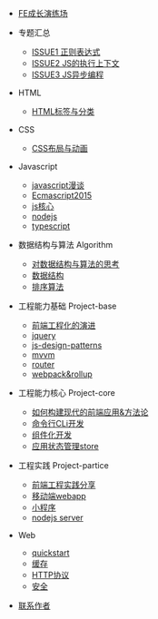 - [FE成长演练场](README.md)

- 专题汇总

  - [ISSUE1 正则表达式](issue/regExp.md)
  - [ISSUE2 JS的执行上下文](issue/executeContext.md)
  - [ISSUE3 JS异步编程](issue/asynchronous-programming.md)

- HTML
  
  - [HTML标签与分类](html/README.md)


- CSS

  - [CSS布局与动画](css/README.md)

- Javascript

  - [javascript漫谈](js/README.md)
  - [Ecmascript2015](js/es6/README.md)
  - [js核心](js/js-core/README.md)
  - [nodejs](js/nodejs/README.md)
  - [typescript](js/typescript/README.md)

- 数据结构与算法 Algorithm
  
  - [对数据结构与算法的思考](algorithm/README.md)
  - [数据结构](algorithm/datastructures.md)
  - [排序算法](algorithm/sort.md)


- 工程能力基础 Project-base

  - [前端工程化的演进](project-basic/README.md)
  - [jquery](project-basic/jquery/README.md)
  - [js-design-patterns](project-basic/js-design-patterns/README.md)
  - [mvvm](project-basic/mvvm/README.md)
  - [router](project-basic/jquery/README.md)
  - [webpack&rollup](project-basic/jquery/README.md)

- 工程能力核心 Project-core

  - [如何构建现代的前端应用&方法论](project-core/README.md)
  - [命令行CLi开发](project-core/cli&scfford/README.md)
  - [组件化开发](project-core/component/README.md)
  - [应用状态管理store](project-core/cli&scfford/README.md)

- 工程实践 Project-partice

  - [前端工程实践分享](project-partice/README.md)
  - [移动端webapp](project-partice/h5-webapp/README.md)
  - [小程序](project-partice/mini-program/README.md)
  - [nodejs server](project-partice/nodejs-server/README.md)

- Web
  - [quickstart](web/README.md)
  - [缓存](web/cache/README.md)
  - [HTTP协议](web/http&https/README.md)
  - [安全](web/security/README.md)

- [联系作者](contact.md)

